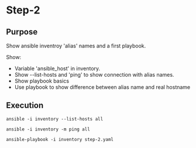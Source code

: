 # Step-2

## Purpose

Show ansible inventroy 'alias' names and a first playbook.

Show: 

- Variable 'ansible_host' in inventory.
- Show --list-hosts and 'ping' to show connection with alias names.
- Show playbook basics
- Use playbook to show difference between alias name and real hostname

## Execution

    ansible -i inventory --list-hosts all

    ansible -i inventory -m ping all

    ansible-playbook -i inventory step-2.yaml